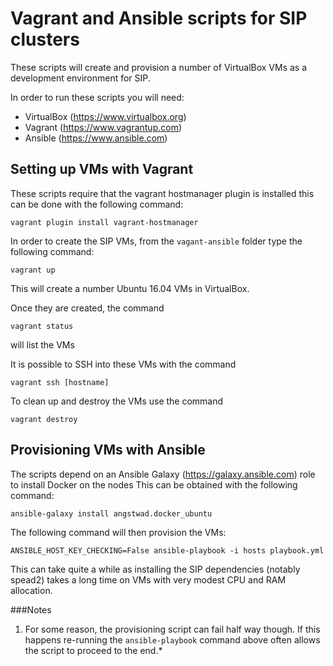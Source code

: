 # Vagrant and Ansible scripts for SIP clusters

These scripts will create and provision a number of
VirtualBox VMs as a development environment for SIP.

In order to run these scripts you will need:
- VirtualBox (https://www.virtualbox.org)
- Vagrant (https://www.vagrantup.com)
- Ansible (https://www.ansible.com)

## Setting up VMs with Vagrant

These scripts require that the vagrant hostmanager plugin is installed
this can be done with the following command:

```vagrant plugin install vagrant-hostmanager```


In order to create the SIP VMs, from the `vagant-ansible` folder type the following command:

```vagrant up```

This will create a number Ubuntu 16.04 VMs in VirtualBox.

Once they are created, the command 

```vagrant status```

will list the VMs

It is possible to SSH into these VMs with the command

```vagrant ssh [hostname]```

To clean up and destroy the VMs use the command

```vagrant destroy```

## Provisioning VMs with Ansible

The scripts depend on an Ansible Galaxy (https://galaxy.ansible.com) role to 
install Docker on the nodes This can be obtained with the following command:

```ansible-galaxy install angstwad.docker_ubuntu```

The following command will then provision the VMs:

```ANSIBLE_HOST_KEY_CHECKING=False ansible-playbook -i hosts playbook.yml```

This can take quite a while as installing the SIP dependencies (notably spead2)
takes a long time on VMs with very modest CPU and RAM allocation.

###Notes
1. For some reason, the provisioning script can fail half way though.
If this happens re-running the ```ansible-playbook``` command above
often allows the script to proceed to the end.*

